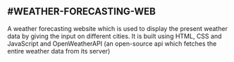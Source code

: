 #WEATHER-FORECASTING-WEB
------------------------------------------
A weather forecasting website which is used to display the present weather data by giving the input on different cities. It is built using HTML, CSS and JavaScript and OpenWeatherAPI (an open-source api which fetches the entire weather data from its server)
